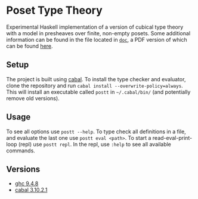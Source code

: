 # Poset Type Theory

Experimental Haskell implementation of a version of cubical type theory with a model in presheaves over finite, non-empty posets.
Some additional information can be found in the file located in [`doc`][path/doc], a PDF version of which can be found [here][doc].


## Setup

The project is built using [cabal][software/cabal].
To install the type checker and evaluator, clone the repository and run `cabal install --overwrite-policy=always`.
This will install an executable called `postt` in `~/.cabal/bin/` (and potentially remove old versions).


## Usage

To see all options use `postt --help`.
To type check all definitions in a file, and evaluate the last one use `postt eval <path>`.
To start a read-eval-print-loop (repl) use `postt repl`.
In the repl, use `:help` to see all available commands.


## Versions

- [ghc 9.4.8][software/ghc]
- [cabal 3.10.2.1][software/cabal]


[doc]:
  https://jonashoefer.github.io/poset-type-theory/poset.pdf
  "Documentation PDF"

[path/doc]:
  https://github.com/JonasHoefer/poset-type-theory/tree/main/doc
  "Poset Type Theory — Documentation"

[software/ghc]:
  https://www.haskell.org/ghc/
  "The Glasgow Haskell Compiler"

[software/cabal]:
  https://www.haskell.org/cabal/
  "Common Architecture for Building Applications and Libraries"

